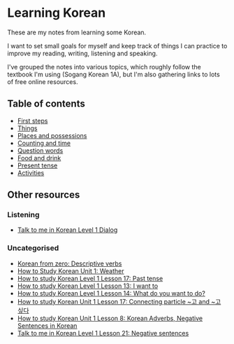 # Learning Korean

These are my notes from learning some Korean.

I want to set small goals for myself and keep track of things I can practice to improve my reading, writing, listening and speaking.

I've grouped the notes into various topics, which roughly follow the textbook I'm using (Sogang Korean 1A), but I'm also gathering links to lots of free online resources.


## Table of contents
- [First steps](./first-steps.md)
- [Things](./things.md)
- [Places and possessions](./places.md)
- [Counting and time](./counting.md)
- [Question words](./questions.md)
- [Food and drink](./food-and-drink.md)
- [Present tense](./present.md)
- [Activities](./activities.md)

## Other resources

### Listening
- [Talk to me in Korean Level 1 Dialog](http://talktomeinkorean.com/lessons/level1dialog/)

### Uncategorised

- [Korean from zero: Descriptive verbs](http://www.koreanfromzero.com/lessons/?#/1/6/)
- [How to Study Korean Unit 1: Weather](https://www.howtostudykorean.com/theme/weather/)
- [How to study Korean Level 1 Lesson 17: Past tense](http://talktomeinkorean.com/lessons/l1l17/)
- [How to study Korean Level 1 Lesson 13: I want to](http://talktomeinkorean.com/lessons/l1l13/)
- [How to study Korean Level 1 Lesson 14: What do you want to do?](http://talktomeinkorean.com/lessons/l1l14/)
- [How to study Korean Unit 1 Lesson 17: Connecting particle ~고 and ~고 싶다](https://www.howtostudykorean.com/unit1/unit-1-lessons-17-25-2/lesson-17/)
- [How to study Korean Unit 1 Lesson 8: Korean Adverbs, Negative Sentences in Korean](https://www.howtostudykorean.com/unit1/unit-1-lessons-1-8/unit-1-lesson-8/)
- [Talk to me in Korean Level 1 Lesson 21: Negative sentences](http://talktomeinkorean.com/lessons/l1l21/)
